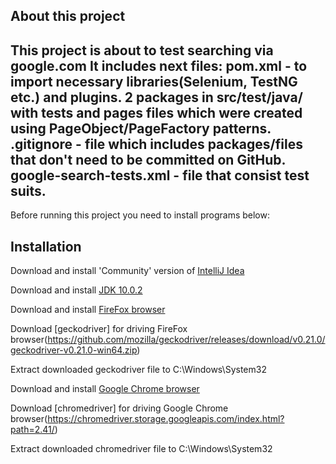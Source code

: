 **About this project**
------------------------------------------------------------
This project is about to test searching via google.com
It includes next files:
pom.xml - to import necessary libraries(Selenium, TestNG etc.) and plugins.
2 packages in src/test/java/ with tests and pages files which were created using PageObject/PageFactory patterns.
.gitignore - file which includes packages/files that don't need to be committed on GitHub.
google-search-tests.xml - file that consist test suits.
------------------------------------------------------------

Before running this project you need to install programs below:

**Installation**
------------------------------------------------------------

Download and install 'Community' version of [IntelliJ Idea](https://www.jetbrains.com/idea/download/#section=windows)

Download and install [JDK 10.0.2](http://www.oracle.com/technetwork/java/javase/downloads/jdk10-downloads-4416644.html)

Download and install [FireFox browser](https://www.mozilla.org/ru/firefox/new/)

Download [geckodriver] for driving FireFox browser(https://github.com/mozilla/geckodriver/releases/download/v0.21.0/geckodriver-v0.21.0-win64.zip)

Extract downloaded geckodriver file to C:\Windows\System32

Download and install [Google Chrome browser](https://www.google.com/chrome/)

Download [chromedriver] for driving Google Chrome browser(https://chromedriver.storage.googleapis.com/index.html?path=2.41/)

Extract downloaded chromedriver file to C:\Windows\System32




